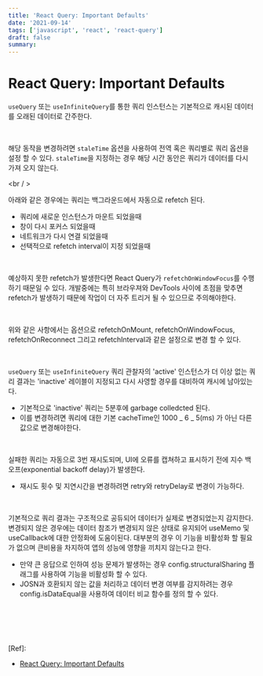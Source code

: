 ```yaml
---
title: 'React Query: Important Defaults'
date: '2021-09-14'
tags: ['javascript', 'react', 'react-query']
draft: false
summary:
---
```


# React Query: Important Defaults

`useQuery` 또는 `useInfiniteQuery`를 통한 쿼리 인스턴스는 기본적으로 캐시된 데이터를 오래된 데이터로 간주한다.

<br />

해당 동작을 변경하려면 `staleTime` 옵션을 사용하여 전역 혹은 쿼리별로 쿼리 옵션을 설정 할 수 있다. `staleTime`을 지정하는 경우 해당 시간 동안은 쿼리가 데이터를 다시 가져 오지 않는다. <br />

<br / >

아래와 같은 경우에는 쿼리는 백그라운드에서 자동으로 refetch 된다.

- 쿼리에 새로운 인스턴스가 마운트 되었을때
- 창이 다시 포커스 되었을때
- 네트워크가 다시 연결 되었을때
- 선택적으로 refetch interval이 지정 되었을때

<br />

예상하지 못한 refetch가 발생한다면 React Query가 `refetchOnWindowFocus`를 수행하기 때문일 수 있다. 개발중에는 특히 브라우져와 DevTools 사이에 초점을 맞추면 refetch가 발생하기 때문에 작업이 더 자주 트리거 될 수 있으므로 주의해야한다. <br />

<br />

위와 같은 사항에서는 옵션으로 refetchOnMount, refetchOnWindowFocus, refetchOnReconnect 그리고 refetchInterval과 같은 설정으로 변경 할 수 있다. <br />

<br />

`useQuery` 또는 `useInfiniteQuery` 쿼리 관찰자의 'active' 인스턴스가 더 이상 없는 쿼리 결과는 'inactive' 레이블이 지정되고 다시 사영할 경우를 대비하여 캐시에 남아있는다. <br />

- 기본적으로 'inactive' 쿼리는 5분후에 garbage colledcted 된다.
- 이를 변경하려면 쿼리에 대한 기본 cacheTime인 1000 _ 6 _ 5(ms) 가 아닌 다른 값으로 변경해야한다.

<br />

실패한 쿼리는 자동으로 3번 재시도되며, UI에 오류를 캡쳐하고 표시하기 전에 지수 백오프(exponential backoff delay)가 발생한다.

- 재시도 횟수 및 지연시간을 변경하려면 retry와 retryDelay로 변경이 가능하다.

<br />

기본적으로 쿼리 결과는 구조적으로 공듀되어 데이터가 실제로 변경되었는지 감지한다. 변경되지 않은 경우에는 데이터 참조가 변경되지 않은 상태로 유지되어 useMemo 및 useCallback에 대한 안정화에 도움이된다. 대부분의 경우 이 기능을 비활성화 할 필요가 없으며 큰비용을 차지하여 앱의 성능에 영향을 끼치지 않는다고 한다.

- 만약 큰 응답으로 인하여 성능 문제가 발생하는 경우 config.structuralSharing 플래그를 사용하여 기능을 비활성화 할 수 있다.
- JOSN과 호환되지 않는 값을 처리하고 데이터 변경 여부를 감지하려는 경우 config.isDataEqual을 사용하여 데이터 비교 함수를 정의 할 수 있다.

<br />

<br /><br />

[Ref]:

- [React Query: Important Defaults](https://react-query.tanstack.com/guides/important-defaults)

<br /><br /><br />
